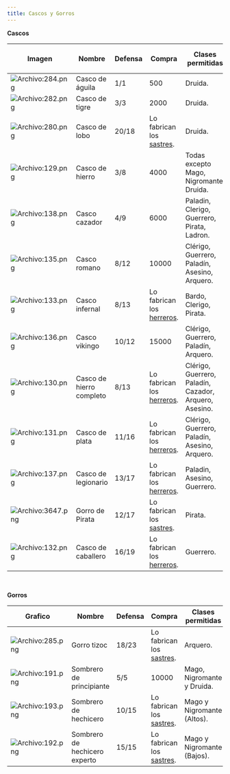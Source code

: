 ```yaml
---
title: Cascos y Gorros
---
```


**Cascos**

| **Imagen** | **Nombre** | **Defensa** | **Compra** | **Clases permitidas** | **Tácticas de combate** |
| --- | --- | --- | --- | --- | --- |
| ![Archivo:284.png](images/cascos/284.png) | Casco de águila | 1/1 | 500 | Druida. | 10  |
| ![Archivo:282.png](images/cascos/282.png) | Casco de tigre | 3/3 | 2000 | Druida. | 30  |
| ![Archivo:280.png](images/cascos/280.png) | Casco de lobo | 20/18 | Lo fabrican los [sastres](/sastre). | Druida. | 50  |
| ![Archivo:129.png](images/cascos/129.png) | Casco de hierro | 3/8 | 4000 | Todas excepto Mago, Nigromante, Druida. | 15  |
| ![Archivo:138.png](images/cascos/cazador.png) | Casco cazador | 4/9 | 6000 | Paladin, Clerigo, Guerrero, Pirata, Ladron. | 30  |
| ![Archivo:135.png](images/cascos/135.png) | Casco romano | 8/12 | 10000 | Clérigo, Guerrero, Paladín, Asesino, Arquero. | 45  |
| ![Archivo:133.png](images/cascos/133.png) | Casco infernal | 8/13 | Lo fabrican los [herreros](/herrero). | Bardo, Clerigo, Pirata. | 30  |
| ![Archivo:136.png](images/cascos/136.png) | Casco vikingo | 10/12 | 15000 | Clérigo, Guerrero, Paladín, Arquero. | 60  |
| ![Archivo:130.png](images/cascos/130.png) | Casco de hierro completo | 8/13 | Lo fabrican los [herreros](/herrero). | Clérigo, Guerrero, Paladín, Cazador, Arquero, Asesino. | 70  |
| ![Archivo:131.png](images/cascos/131.png) | Casco de plata | 11/16 | Lo fabrican los [herreros](/herrero). | Clérigo, Guerrero, Paladín, Asesino, Arquero. | 80  |
| ![Archivo:137.png](images/cascos/137.png) | Casco de legionario | 13/17 | Lo fabrican los [herreros](/herrero). | Paladin, Asesino, Guerrero. | 80  |
| ![Archivo:3647.png](images/trabajador/sastre/3647.png) | Gorro de Pirata | 12/17 | Lo fabrican los [sastres](/sastre). | Pirata. | 50  |
| ![Archivo:132.png](images/cascos/132.png) | Casco de caballero | 16/19 | Lo fabrican los [herreros](/herrero). | Guerrero. | 100 |

<br />

**Gorros**

| **Grafico** | **Nombre** | **Defensa** | **Compra** | **Clases permitidas** | **Resistencia mágica** |
| --- | --- | --- | --- | --- | --- |
| ![Archivo:285.png](images/cascos/285.png) | Gorro tizoc | 18/23 | Lo fabrican los [sastres](/sastre). | Arquero. | 80  |
| ![Archivo:191.png](images/cascos/191.png) | Sombrero de principiante | 5/5 | 10000 | Mago, Nigromante y Druida. | 50  |
| ![Archivo:193.png](images/cascos/193.png) | Sombrero de hechicero | 10/15 | Lo fabrican los [sastres](/sastre). | Mago y Nigromante (Altos). | 80  |
| ![Archivo:192.png](images/cascos/192.png) | Sombrero de hechicero experto | 15/15 | Lo fabrican los [sastres](/sastre). | Mago y Nigromante (Bajos). | 100 |

